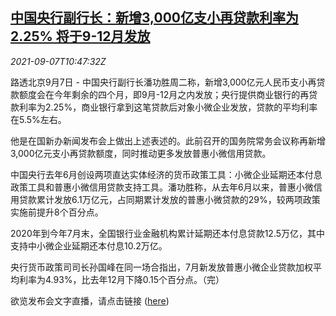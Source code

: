 <!--1631012462000-->
[中国央行副行长：新增3,000亿支小再贷款利率为2.25% 将于9-12月发放](https://cn.reuters.com/article/china-cen-pan-sme-loan-0907-idCNKBS2G30U9)
------

<div><i>2021-09-07T10:47:32Z</i></div><p>路透北京9月7日 - 中国央行副行长潘功胜周二称，新增3,000亿元人民币支小再贷款额度会在今年剩余的四个月，即9月-12月之内发放；央行提供商业银行的再贷款利率为2.25%，商业银行拿到这笔贷款后对象小微企业发放，贷款的平均利率在5.5%左右。</p><p>他是在国新办新闻发布会上做出上述表述的。此前召开的国务院常务会议称再新增3,000亿元支小再贷款额度，同时推动更多发放普惠小微信用贷款。</p><p>中国央行去年6月创设两项直达实体经济的货币政策工具：小微企业延期还本付息政策工具和普惠小微信用贷款支持工具。潘功胜称，从去年6月以来，普惠小微信用贷款累计发放6.1万亿元，占同期累计发放的普惠小微贷款的29%，较两项政策实施前提升8个百分点。</p><p>2020年到今年7月末，全国银行业金融机构累计延期还本付息贷款12.5万亿，其中支持中小微企业延期还本付息10.2万亿。</p><p>央行货币政策司司长孙国峰在同一场合指出，7月新发放普惠小微企业贷款加权平均利率为4.93%，比去年12月下降0.15个百分点。（完）</p><p>欲览发布会文字直播，请点击链接 (<a href="http://www.china.com.cn/zhibo/content_77735826.htm#fullText">here</a>)</p>
